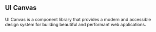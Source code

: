 ## UI Canvas

UI Canvas is a component library that provides a modern and accessible design system for building beautiful and performant web applications.
